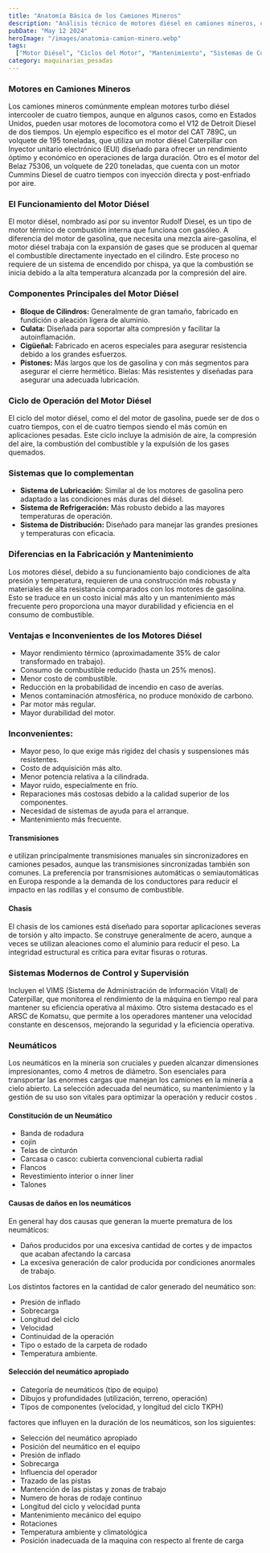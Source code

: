 ```yaml
---
title: "Anatomía Básica de los Camiones Mineros"
description: "Análisis técnico de motores diésel en camiones mineros, cubriendo componentes, funcionamiento y mantenimiento"
pubDate: "May 12 2024"
heroImage: "/images/anatomia-camion-minero.webp"
tags:
  ["Motor Diésel", "Ciclos del Motor", "Mantenimiento", "Sistemas de Control"]
category: maquinarias_pesadas
---
```


### Motores en Camiones Mineros

Los camiones mineros comúnmente emplean motores turbo diésel intercooler de cuatro tiempos, aunque en algunos casos, como en Estados Unidos, pueden usar motores de locomotora como el V12 de Detroit Diesel de dos tiempos. Un ejemplo específico es el motor del CAT 789C, un volquete de 195 toneladas, que utiliza un motor diésel Caterpillar con Inyector unitario electrónico (EUI) diseñado para ofrecer un rendimiento óptimo y económico en operaciones de larga duración. Otro es el motor del Belaz 75306, un volquete de 220 toneladas, que cuenta con un motor Cummins Diesel de cuatro tiempos con inyección directa y post-enfriado por aire.

### El Funcionamiento del Motor Diésel

El motor diésel, nombrado así por su inventor Rudolf Diesel, es un tipo de motor térmico de combustión interna que funciona con gasóleo. A diferencia del motor de gasolina, que necesita una mezcla aire-gasolina, el motor diésel trabaja con la expansión de gases que se producen al quemar el combustible directamente inyectado en el cilindro. Este proceso no requiere de un sistema de encendido por chispa, ya que la combustión se inicia debido a la alta temperatura alcanzada por la compresión del aire.

### Componentes Principales del Motor Diésel

- **Bloque de Cilindros:** Generalmente de gran tamaño, fabricado en fundición o aleación ligera de aluminio.
- **Culata:** Diseñada para soportar alta compresión y facilitar la autoinflamación.
- **Cigüeñal:** Fabricado en aceros especiales para asegurar resistencia debido a los grandes esfuerzos.
- **Pistones:** Más largos que los de gasolina y con más segmentos para asegurar el cierre hermético.
  Bielas: Más resistentes y diseñadas para asegurar una adecuada lubricación.

### Ciclo de Operación del Motor Diésel

El ciclo del motor diésel, como el del motor de gasolina, puede ser de dos o cuatro tiempos, con el de cuatro tiempos siendo el más común en aplicaciones pesadas. Este ciclo incluye la admisión de aire, la compresión del aire, la combustión del combustible y la expulsión de los gases quemados.

### Sistemas que lo complementan

- **Sistema de Lubricación:** Similar al de los motores de gasolina pero adaptado a las condiciones más duras del diésel.
- **Sistema de Refrigeración:** Más robusto debido a las mayores temperaturas de operación.
- **Sistema de Distribución:** Diseñado para manejar las grandes presiones y temperaturas con eficacia.

### Diferencias en la Fabricación y Mantenimiento

Los motores diésel, debido a su funcionamiento bajo condiciones de alta presión y temperatura, requieren de una construcción más robusta y materiales de alta resistancia comparados con los motores de gasolina. Esto se traduce en un costo inicial más alto y un mantenimiento más frecuente pero proporciona una mayor durabilidad y eficiencia en el consumo de combustible.

### Ventajas e Inconvenientes de los Motores Diésel

- Mayor rendimiento térmico (aproximadamente 35% de calor transformado en trabajo).
- Consumo de combustible reducido (hasta un 25% menos).
- Menor costo de combustible.
- Reducción en la probabilidad de incendio en caso de averías.
- Menos contaminación atmosférica, no produce monóxido de carbono.
- Par motor más regular.
- Mayor durabilidad del motor.

### Inconvenientes:

- Mayor peso, lo que exige más rigidez del chasis y suspensiones más resistentes.
- Costo de adquisición más alto.
- Menor potencia relativa a la cilindrada.
- Mayor ruido, especialmente en frío.
- Reparaciones más costosas debido a la calidad superior de los componentes.
- Necesidad de sistemas de ayuda para el arranque.
- Mantenimiento más frecuente.

#### Transmisiones

e utilizan principalmente transmisiones manuales sin sincronizadores en camiones pesados, aunque las transmisiones sincronizadas también son comunes. La preferencia por transmisiones automáticas o semiautomáticas en Europa responde a la demanda de los conductores para reducir el impacto en las rodillas y el consumo de combustible.

#### Chasis

El chasis de los camiones está diseñado para soportar aplicaciones severas de torsión y alto impacto. Se construye generalmente de acero, aunque a veces se utilizan aleaciones como el aluminio para reducir el peso. La integridad estructural es crítica para evitar fisuras o roturas.

### Sistemas Modernos de Control y Supervisión

Incluyen el VIMS (Sistema de Administración de Información Vital) de Caterpillar, que monitorea el rendimiento de la máquina en tiempo real para mantener su eficiencia operativa al máximo. Otro sistema destacado es el ARSC de Komatsu, que permite a los operadores mantener una velocidad constante en descensos, mejorando la seguridad y la eficiencia operativa.

### Neumáticos

Los neumáticos en la minería son cruciales y pueden alcanzar dimensiones impresionantes, como 4 metros de diámetro. Son esenciales para transportar las enormes cargas que manejan los camiones en la minería a cielo abierto. La selección adecuada del neumático, su mantenimiento y la gestión de su uso son vitales para optimizar la operación y reducir costos .

#### Constitución de un Neumático

- Banda de rodadura
- cojín
- Telas de cinturón
- Carcasa o casco: cubierta convencional cubierta radial
- Flancos
- Revestimiento interior o inner liner
- Talones

#### Causas de daños en los neumáticos

En general hay dos causas que generan la muerte prematura de los neumáticos:

- Daños producidos por una excesiva cantidad de cortes y de impactos que acaban
  afectando la carcasa
- La excesiva generación de calor producida por condiciones anormales de trabajo.

Los distintos factores en la cantidad de calor generado del neumático son:

- Presión de inflado
- Sobrecarga
- Longitud del ciclo
- Velocidad
- Continuidad de la operación
- Tipo o estado de la carpeta de rodado
- Temperatura ambiente.

#### Selección del neumático apropiado

- Categoría de neumáticos (tipo de equipo)
- Dibujos y profundidades (utilización, terreno, operación)
- Tipos de componentes (velocidad, y longitud del ciclo TKPH)

factores que influyen en la duración de los neumáticos, son los siguientes:

- Selección del neumático apropiado
- Posición del neumático en el equipo
- Presión de inflado
- Sobrecarga
- Influencia del operador
- Trazado de las pistas
- Mantención de las pistas y zonas de trabajo
- Numero de horas de rodaje continuo
- Longitud del ciclo y velocidad punta
- Mantenimiento mecánico del equipo
- Rotaciones
- Temperatura ambiente y climatológica
- Posición inadecuada de la maquina con respecto al frente de carga
